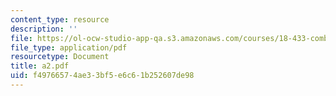 ```yaml
---
content_type: resource
description: ''
file: https://ol-ocw-studio-app-qa.s3.amazonaws.com/courses/18-433-combinatorial-optimization-fall-2003/f49766574ae33bf5e6c61b252607de98_a2.pdf
file_type: application/pdf
resourcetype: Document
title: a2.pdf
uid: f4976657-4ae3-3bf5-e6c6-1b252607de98
---
```

